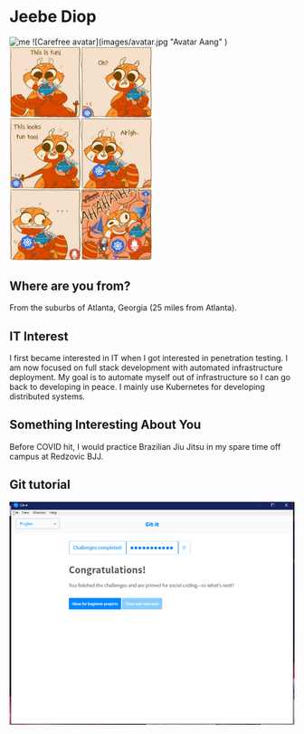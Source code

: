 # Jeebe Diop

<img src="images/me.jpg" width="50%" alt="me">
![Carefree avatar](images/avatar.jpg "Avatar Aang" )
<img src="images/cncfmeme.jpeg" width="50%" alt="meme">

## Where are you from?

From the suburbs of Atlanta, Georgia (25 miles from Atlanta).

## IT Interest

I first became interested in IT when I got interested in penetration testing. I am now focused on full stack development with automated infrastructure deployment. My goal is to automate myself out of infrastructure so I can go back to developing in peace. I mainly use Kubernetes for developing distributed systems.

## Something Interesting About You

Before COVID hit, I would practice Brazilian Jiu Jitsu in my spare time off campus at Redzovic BJJ.

## Git tutorial

![Git Tutorial](images/git.PNG "Result")
